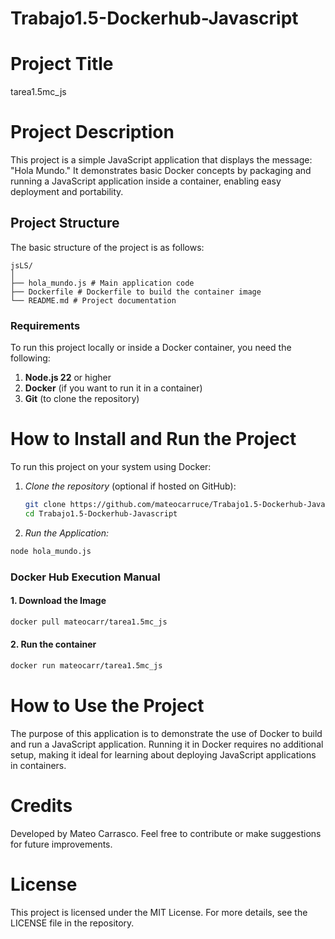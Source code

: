 # Trabajo1.5-Dockerhub-Javascript
# Project Title
tarea1.5mc_js

# Project Description
This project is a simple JavaScript application that displays the message: "Hola Mundo." It demonstrates basic Docker concepts by packaging and running a JavaScript application inside a container, enabling easy deployment and portability.

## Project Structure

The basic structure of the project is as follows:

```
jsLS/
│
├── hola_mundo.js # Main application code
├── Dockerfile # Dockerfile to build the container image
└── README.md # Project documentation
```

### Requirements

To run this project locally or inside a Docker container, you need the following:

1. **Node.js 22** or higher
2. **Docker** (if you want to run it in a container)
3. **Git** (to clone the repository)


# How to Install and Run the Project
To run this project on your system using Docker:

1. *Clone the repository* (optional if hosted on GitHub):
   ```bash
   git clone https://github.com/mateocarruce/Trabajo1.5-Dockerhub-Javascript.git
   cd Trabajo1.5-Dockerhub-Javascript
   ```

2. *Run the Application:* 
```bash
node hola_mundo.js
```
### Docker Hub Execution Manual

#### 1. Download the Image
```bash
docker pull mateocarr/tarea1.5mc_js
```
#### 2. Run the container
```bash
docker run mateocarr/tarea1.5mc_js
```
# How to Use the Project
The purpose of this application is to demonstrate the use of Docker to build and run a JavaScript application. Running it in Docker requires no additional setup, making it ideal for learning about deploying JavaScript applications in containers.

# Credits
Developed by Mateo Carrasco. Feel free to contribute or make suggestions for future improvements.

# License
This project is licensed under the MIT License. For more details, see the LICENSE file in the repository.
